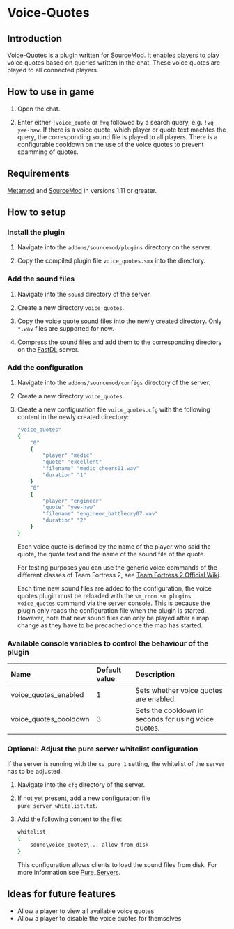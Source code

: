 # Voice-Quotes

## Introduction

Voice-Quotes is a plugin written for [SourceMod](https://www.sourcemod.net/). It enables players to play voice quotes based on queries written in the chat. These voice quotes are played to all connected players.

## How to use in game

1. Open the chat.

2. Enter either ```!voice_quote``` or ```!vq``` followed by a search query, e.g. ```!vq yee-haw```. If there is a voice quote, which player or quote text machtes the query, the corresponding sound file is played to all players. There is a configurable cooldown on the use of the voice quotes to prevent spamming of quotes.

## Requirements

[Metamod](https://www.sourcemm.net/) and [SourceMod](https://www.sourcemod.net/) in versions 1.11 or greater.

## How to setup

### Install the plugin

1. Navigate into the ```addons/sourcemod/plugins``` directory on the server.

2. Copy the compiled plugin file ```voice_quotes.smx``` into the directory.

### Add the sound files

1. Navigate into the ```sound``` directory of the server.

2. Create a new directory ```voice_quotes```.

3. Copy the voice quote sound files into the newly created directory. Only ```*.wav``` files are supported for now.

4. Compress the sound files and add them to the corresponding directory on the [FastDL](https://developer.valvesoftware.com/wiki/FastDL) server.


### Add the configuration

1. Navigate into the ```addons/sourcemod/configs``` directory of the server.

2. Create a new directory ```voice_quotes```.

3. Create a new configuration file ```voice_quotes.cfg``` with the following content in the newly created directory:

    ```bash
    "voice_quotes"
    {
        "0"
        {
            "player" "medic"
            "quote" "excellent"
            "filename" "medic_cheers01.wav"
            "duration" "1"
        }
        "0"
        {
            "player" "engineer"
            "quote" "yee-haw"
            "filename" "engineer_battlecry07.wav"
            "duration" "2"
        }
    }
    ```

    Each voice quote is defined by the name of the player who said the quote, the quote text and the name of the sound file of the quote.

    For testing purposes you can use the generic voice commands of the different classes of Team Fortress 2, see [Team Fortress 2 Official Wiki](https://wiki.teamfortress.com/wiki/Category:Voice_command_audio).

    Each time new sound files are added to the configuration, the voice quotes plugin must be reloaded with the ```sm_rcon sm plugins voice_quotes``` command via the server console. This is because the plugin only reads the configuration file when the plugin is started. However, note that new sound files can only be played after a map change as they have to be precached once the map has started.

### Available console variables to control the behaviour of the plugin

| Name                  | Default value | Description |
| :-------------------- | :------------ | :---------- |
| voice_quotes_enabled  | 1             | Sets whether voice quotes are enabled. |
| voice_quotes_cooldown | 3             | Sets the cooldown in seconds for using voice quotes. |

### Optional: Adjust the pure server whitelist configuration

If the server is running with the ```sv_pure 1``` setting, the whitelist of the server has to be adjusted.

1. Navigate into the ```cfg``` directory of the server.

2. If not yet present, add a new configuration file ```pure_server_whitelist.txt```.

3. Add the following content to the file:

    ```bash
    whitelist
    {
        sound\voice_quotes\... allow_from_disk
    }
    ```

    This configuration allows clients to load the sound files from disk. For more information see [Pure_Servers](https://developer.valvesoftware.com/wiki/Pure_Servers).

## Ideas for future features

- Allow a player to view all available voice quotes
- Allow a player to disable the voice quotes for themselves
